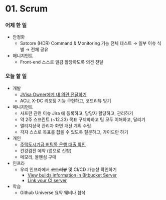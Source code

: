 # 01. Scrum

### 어제 한 일

- 안정화
    - Satcore (HDR) Command & Monitoring 기능 전체 테스트 → 일부 이슈 식별 → 전체 공유
- 매니지먼트
    - Front-end 스스로 일감 할당하도록 의견 전달

### 오늘 할 일

- 개발
    - [JVisa Owner에게 내 의견 전달하기](https://github.com/pfroud/JVisa/issues/2)
    - ACU, X-DC 리포팅 기능 구현하고, 코드리뷰 받기
- 매니지먼트
    - 사프란 관련 이슈 Jira 에 등록하고, 담당자 할당하고, 관리하기
    - 약 2주 스프린트 (~12.23) 목표 구체화하고 팀 모두 이해하고, 달리기
    - 멀티지상국 관리자 화면 개선 계획 수립
    - 각자 스스로 목표를 잡을 수 있도록 질문하고, 가이드만 하기
- 개인
    - [주택도시기금 버팀목 은행 대출 확인](http://nhuf.molit.go.kr/FP/FP05/FP0502/FP05020101.jsp)
    - 건강검진 예약 (앱으로 신청)
    - 메모리, 볼펜심 구매
- 인프라
    - 우리 인프라에서 ~~코드리뷰~~ 및 CI/CD 가능성 확인하기
        - [View builds information in Bitbucket Server](https://confluence.atlassian.com/bitbucketserver079/view-builds-information-in-bitbucket-server-1043905452.html?utm_campaign=in-app-help&utm_medium=in-app-help&utm_source=stash)
        - [Link your CI server](https://confluence.atlassian.com/bitbucketserver079/link-your-ci-server-1043905450.html)
- 학습
    - Github Universe 요약 웨비나 참석
